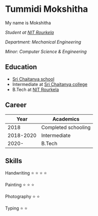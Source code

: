 # Tummidi Mokshitha 
My name is Mokshitha

_Student at [NIT Rourkela](https://nitrkl.ac.in/)_

_Department: Mechanical Engineering_

_Minor: Computer Science & Engineering_

## Education
- [Sri Chaitanya school](https://srichaitanyaschool.net/)
- Intermediate at [Sri Chaitanya college](https://www.justdial.com/Visakhapatnam/Sri-Chaitanya-Junior-College-Near-Toyata-Showroom-Marikavalasa/0891PX891-X891-140221175137-I9Y1_BZDET)
- B.Tech at [NIT Rourkela](https://nitrkl.ac.in/)

## Career
| Year | Academics |
| ---- | --------- |
| 2018 | Completed schooling |
| 2018-2020 | Intermediate |
| 2020- | B.Tech |

## Skills
Handwriting :star: :star: :star: :star:

Painting :star: :star: :star:

Photography :star: :star:

Typing :star: :star:





